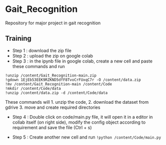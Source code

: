 # Gait_Recognition
Repository for major project in gait recognition

## Training
- Step 1 : download the zip file
- Step 2 : upload the zip on google colab
- Step 3 : in the ipynb file in google colab, create a new cell and paste these commands  and run
```
!unzip /content/Gait_Recognition-main.zip
!gdown 1EjEb53EEK9RZKND5dfF8TvoCrFUxqC7r -O /content/data.zip
!mv /content/Gait_Recognition-main /content/Code
!mkdir /content/Code/data
!unzip /content/data.zip -d /content/Code/data

```
These commands will 1. unzip the code, 2. download the dataset from gdrive 3. move and create required directories

- Step 4 : Double click on code/main.py file, it will open it in a editor in collab itself (on right side), modify  the config object according to requirement and save the file (Ctrl + s)

- Step 5 : Create another new cell and run ```!python /content/Code/main.py```

